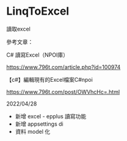 # LinqToExcel
讀取excel

參考文章：

C# 讀寫Excel（NPOI庫）

https://www.796t.com/article.php?id=100974

【c#】編輯現有的Excel檔案C#npoi

https://www.796t.com/post/OWVhcHc=.html



2022/04/28

- 新增 excel - epplus 讀寫功能
- 新增 appsettings di
- 資料 model 化
